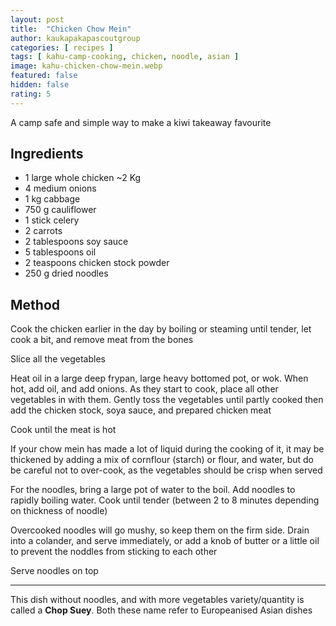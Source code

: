 ```yaml
---
layout: post
title:  "Chicken Chow Mein"
author: kaukapakapascoutgroup
categories: [ recipes ]
tags: [ kahu-camp-cooking, chicken, noodle, asian ]
image: kahu-chicken-chow-mein.webp
featured: false
hidden: false
rating: 5
---
```


A camp safe and simple way to make a kiwi takeaway favourite

## Ingredients

* 1 large whole chicken ~2 Kg
* 4 medium onions
* 1 kg cabbage
* 750 g cauliflower
* 1 stick celery
* 2 carrots
* 2 tablespoons soy sauce
* 5 tablespoons oil
* 2 teaspoons chicken stock powder
* 250 g dried noodles

## Method

Cook the chicken earlier in the day by boiling or steaming until tender, let cook a bit, and remove meat from the bones

Slice all the vegetables

Heat oil in a large deep frypan, large heavy bottomed pot, or wok. When hot, add oil, and add onions. As they start to cook, place all other vegetables in with them. Gently toss the vegetables until partly cooked then add the chicken stock, soya sauce, and prepared chicken meat

Cook until the meat is hot

If your chow mein has made a lot of liquid during the cooking of it, it may be thickened by adding a mix of cornflour (starch) or flour, and water, but do be careful not to over-cook, as the vegetables should be crisp when served

For the noodles, bring a large pot of water to the boil. Add noodles to rapidly boiling water. Cook until tender (between 2 to 8 minutes depending on thickness of noodle)

Overcooked noodles will go mushy, so keep them on the firm side. Drain into a colander, and serve immediately, or add a knob of butter or a little oil to prevent the noddles from sticking to each other

Serve noodles on top

---

This dish without noodles, and with more vegetables variety/quantity is called a **Chop Suey**. Both these name refer to Europeanised Asian dishes
